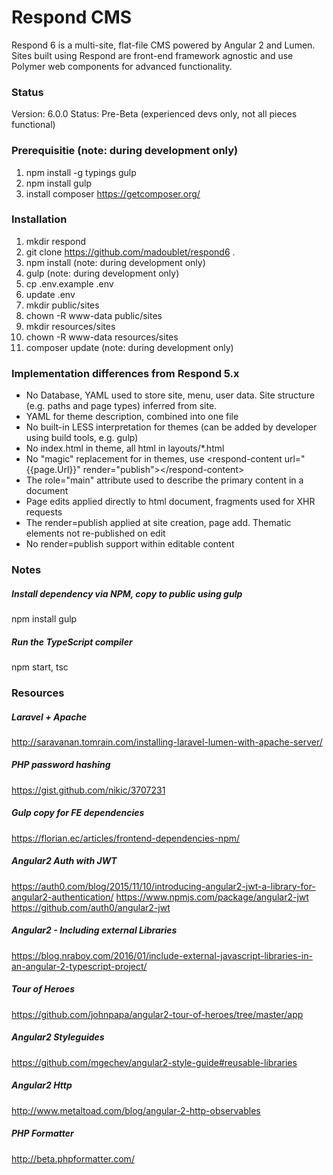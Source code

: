 # Respond CMS

Respond 6 is a multi-site, flat-file CMS powered by Angular 2 and Lumen.  Sites built using Respond are front-end framework agnostic and use Polymer web components for advanced functionality.

### Status
Version: 6.0.0
Status: Pre-Beta (experienced devs only, not all pieces functional)

### Prerequisitie (note: during development only)
1. npm install -g typings gulp
2. npm install gulp
3. install composer https://getcomposer.org/

### Installation
1. mkdir respond
2. git clone https://github.com/madoublet/respond6 .
3. npm install (note: during development only)
4. gulp (note: during development only)
5. cp .env.example .env
6. update .env
7. mkdir public/sites
8. chown -R www-data public/sites
9. mkdir resources/sites
10. chown -R www-data resources/sites
11. composer update (note: during development only)

### Implementation differences from Respond 5.x
- No Database, YAML used to store site, menu, user data. Site structure (e.g. paths and page types) inferred from site.
- YAML for theme description, combined into one file
- No built-in LESS interpretation for themes (can be added by developer using build tools, e.g. gulp)
- No index.html in theme, all html in layouts/*.html
- No "magic" replacement for <body> in themes, use &lt;respond-content url="{{page.Url}}" render="publish"&gt;&lt;/respond-content&gt;
- The role="main" attribute used to describe the primary content in a document
- Page edits applied directly to html document, fragments used for XHR requests 
- The render=publish applied at site creation, page add.  Thematic elements not re-published on edit
- No render=publish support within editable content

### Notes

##### Install dependency via NPM, copy to public using gulp
npm install
gulp

##### Run the TypeScript compiler
npm start, tsc

### Resources
##### Laravel + Apache
http://saravanan.tomrain.com/installing-laravel-lumen-with-apache-server/

##### PHP password hashing
https://gist.github.com/nikic/3707231

##### Gulp copy for FE dependencies
https://florian.ec/articles/frontend-dependencies-npm/

##### Angular2 Auth with JWT
https://auth0.com/blog/2015/11/10/introducing-angular2-jwt-a-library-for-angular2-authentication/
https://www.npmjs.com/package/angular2-jwt
https://github.com/auth0/angular2-jwt

##### Angular2 - Including external Libraries
https://blog.nraboy.com/2016/01/include-external-javascript-libraries-in-an-angular-2-typescript-project/

##### Tour of Heroes
https://github.com/johnpapa/angular2-tour-of-heroes/tree/master/app

##### Angular2 Styleguides
https://github.com/mgechev/angular2-style-guide#reusable-libraries

##### Angular2 Http
http://www.metaltoad.com/blog/angular-2-http-observables


##### PHP Formatter
http://beta.phpformatter.com/